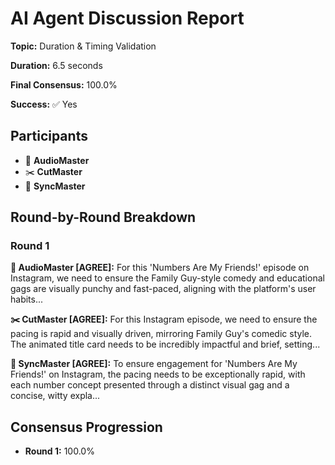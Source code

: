 # AI Agent Discussion Report

**Topic:** Duration & Timing Validation

**Duration:** 6.5 seconds

**Final Consensus:** 100.0%

**Success:** ✅ Yes

## Participants

- 🎵 **AudioMaster**
- ✂️ **CutMaster**
- 🎯 **SyncMaster**

## Round-by-Round Breakdown

### Round 1

**🎵 AudioMaster [AGREE]:** For this 'Numbers Are My Friends!' episode on Instagram, we need to ensure the Family Guy-style comedy and educational gags are visually punchy and fast-paced, aligning with the platform's user habits...

**✂️ CutMaster [AGREE]:** For this Instagram episode, we need to ensure the pacing is rapid and visually driven, mirroring Family Guy's comedic style. The animated title card needs to be incredibly impactful and brief, setting...

**🎯 SyncMaster [AGREE]:** To ensure engagement for 'Numbers Are My Friends!' on Instagram, the pacing needs to be exceptionally rapid, with each number concept presented through a distinct visual gag and a concise, witty expla...

## Consensus Progression

- **Round 1:** 100.0%
